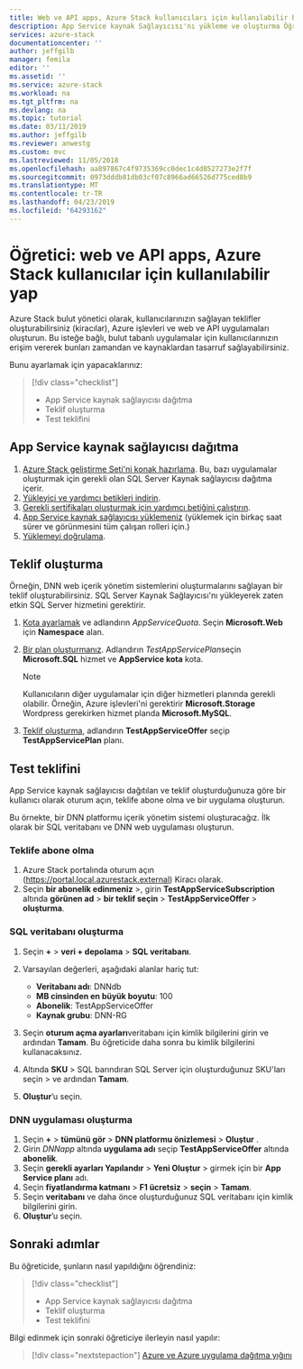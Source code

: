 ```yaml
---
title: Web ve API apps, Azure Stack kullanıcıları için kullanılabilir hale | Microsoft Docs
description: App Service kaynak Sağlayıcısı'nı yükleme ve oluşturma Öğreticisi, Azure Stack kullanıcılarınıza web ve API uygulamaları oluşturma olanağı sunmak sunar.
services: azure-stack
documentationcenter: ''
author: jeffgilb
manager: femila
editor: ''
ms.assetid: ''
ms.service: azure-stack
ms.workload: na
ms.tgt_pltfrm: na
ms.devlang: na
ms.topic: tutorial
ms.date: 03/11/2019
ms.author: jeffgilb
ms.reviewer: anwestg
ms.custom: mvc
ms.lastreviewed: 11/05/2018
ms.openlocfilehash: aa897867c4f9735369cc0dec1c4d8527273e2f7f
ms.sourcegitcommit: 0973dddb81db03cf07c8966ad66526d775ced8b9
ms.translationtype: MT
ms.contentlocale: tr-TR
ms.lasthandoff: 04/23/2019
ms.locfileid: "64293162"
---
```

# <a name="tutorial-make-web-and-api-apps-available-to-your-azure-stack-users"></a>Öğretici: web ve API apps, Azure Stack kullanıcılar için kullanılabilir yap

Azure Stack bulut yönetici olarak, kullanıcılarınızın sağlayan teklifler oluşturabilirsiniz (kiracılar), Azure işlevleri ve web ve API uygulamaları oluşturun. Bu isteğe bağlı, bulut tabanlı uygulamalar için kullanıcılarınızın erişim vererek bunları zamandan ve kaynaklardan tasarruf sağlayabilirsiniz.

Bunu ayarlamak için yapacaklarınız:

> [!div class="checklist"]
> * App Service kaynak sağlayıcısı dağıtma
> * Teklif oluşturma
> * Test teklifini

## <a name="deploy-the-app-service-resource-provider"></a>App Service kaynak sağlayıcısı dağıtma

1. [Azure Stack geliştirme Seti'ni konak hazırlama](azure-stack-app-service-before-you-get-started.md). Bu, bazı uygulamalar oluşturmak için gerekli olan SQL Server Kaynak sağlayıcısı dağıtma içerir.
2. [Yükleyici ve yardımcı betikleri indirin](azure-stack-app-service-deploy.md).
3. [Gerekli sertifikaları oluşturmak için yardımcı betiğini çalıştırın](azure-stack-app-service-deploy.md).
4. [App Service kaynak sağlayıcısı yüklemeniz](azure-stack-app-service-deploy.md) (yüklemek için birkaç saat sürer ve görünmesini tüm çalışan rolleri için.)
5. [Yüklemeyi doğrulama](azure-stack-app-service-deploy.md#validate-the-app-service-on-azure-stack-installation).

## <a name="create-an-offer"></a>Teklif oluşturma

Örneğin, DNN web içerik yönetim sistemlerini oluşturmalarını sağlayan bir teklif oluşturabilirsiniz. SQL Server Kaynak Sağlayıcısı'nı yükleyerek zaten etkin SQL Server hizmetini gerektirir.

1.  [Kota ayarlamak](azure-stack-plan-offer-quota-overview.md ) ve adlandırın *AppServiceQuota*. Seçin **Microsoft.Web** için **Namespace** alan.
2.  [Bir plan oluşturmanız](azure-stack-create-plan.md). Adlandırın *TestAppServicePlan*seçin **Microsoft.SQL** hizmet ve **AppService kota** kota.

    > [!NOTE]
    > Kullanıcıların diğer uygulamalar için diğer hizmetleri planında gerekli olabilir. Örneğin, Azure işlevleri'ni gerektirir **Microsoft.Storage** Wordpress gerekirken hizmet planda **Microsoft.MySQL**.

3.  [Teklif oluşturma](azure-stack-create-offer.md), adlandırın **TestAppServiceOffer** seçip **TestAppServicePlan** planı.

## <a name="test-the-offer"></a>Test teklifini

App Service kaynak sağlayıcısı dağıtılan ve teklif oluşturduğunuza göre bir kullanıcı olarak oturum açın, teklife abone olma ve bir uygulama oluşturun.

Bu örnekte, bir DNN platformu içerik yönetim sistemi oluşturacağız. İlk olarak bir SQL veritabanı ve DNN web uygulaması oluşturun.

### <a name="subscribe-to-the-offer"></a>Teklife abone olma

1. Azure Stack portalında oturum açın (https://portal.local.azurestack.external) Kiracı olarak.
2. Seçin **bir abonelik edinmeniz** >, girin **TestAppServiceSubscription** altında **görünen ad** > **bir teklif seçin**  >  **TestAppServiceOffer** > **oluşturma**.

### <a name="create-a-sql-database"></a>SQL veritabanı oluşturma

1. Seçin **+**  >  **veri + depolama** > **SQL veritabanı**.
2. Varsayılan değerleri, aşağıdaki alanlar hariç tut:

    - **Veritabanı adı**: DNNdb
    - **MB cinsinden en büyük boyutu**: 100
    - **Abonelik**: TestAppServiceOffer
    - **Kaynak grubu**: DNN-RG

3. Seçin **oturum açma ayarları**veritabanı için kimlik bilgilerini girin ve ardından **Tamam**. Bu öğreticide daha sonra bu kimlik bilgilerini kullanacaksınız.
4. Altında **SKU** > SQL barındıran SQL Server için oluşturduğunuz SKU'ları seçin > ve ardından **Tamam**.
5. **Oluştur**’u seçin.

### <a name="create-a-dnn-app"></a>DNN uygulaması oluşturma

1. Seçin **+**  >  **tümünü gör** > **DNN platformu önizlemesi** > **Oluştur** .
2. Girin *DNNapp* altında **uygulama adı** seçip **TestAppServiceOffer** altında **abonelik**.
3. Seçin **gerekli ayarları Yapılandır** > **Yeni Oluştur** > girmek için bir **App Service planı** adı.
4. Seçin **fiyatlandırma katmanı** > **F1 ücretsiz** > **seçin** > **Tamam**.
5. Seçin **veritabanı** ve daha önce oluşturduğunuz SQL veritabanı için kimlik bilgilerini girin.
6. **Oluştur**’u seçin.

## <a name="next-steps"></a>Sonraki adımlar

Bu öğreticide, şunların nasıl yapıldığını öğrendiniz:

> [!div class="checklist"]
> * App Service kaynak sağlayıcısı dağıtma
> * Teklif oluşturma
> * Test teklifini

Bilgi edinmek için sonraki öğreticiye ilerleyin nasıl yapılır:

> [!div class="nextstepaction"]
> [Azure ve Azure uygulama dağıtma yığını](../user/azure-stack-solution-pipeline.md)
